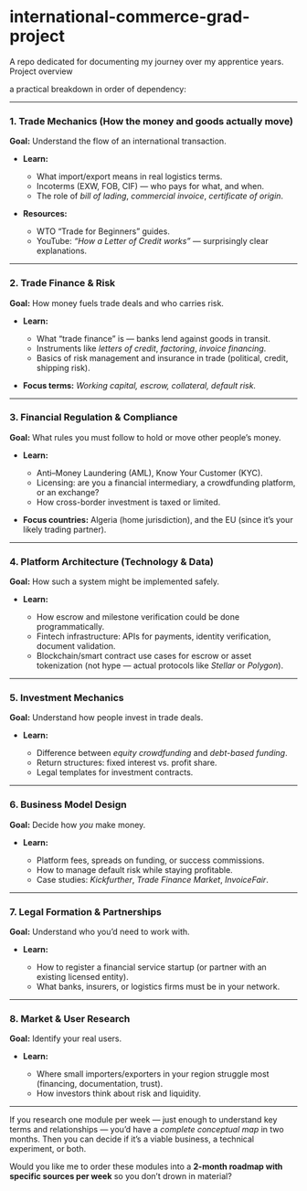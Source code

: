 # international-commerce-grad-project
A repo dedicated for documenting my journey over my apprentice years.
Project overview

a practical breakdown in order of dependency:

---

### **1. Trade Mechanics (How the money and goods actually move)**

**Goal:** Understand the flow of an international transaction.

* **Learn:**

  * What import/export means in real logistics terms.
  * Incoterms (EXW, FOB, CIF) — who pays for what, and when.
  * The role of *bill of lading*, *commercial invoice*, *certificate of origin*.
* **Resources:**

  * WTO “Trade for Beginners” guides.
  * YouTube: *“How a Letter of Credit works”* — surprisingly clear explanations.

---

### **2. Trade Finance & Risk**

**Goal:** How money fuels trade deals and who carries risk.

* **Learn:**

  * What “trade finance” is — banks lend against goods in transit.
  * Instruments like *letters of credit*, *factoring*, *invoice financing*.
  * Basics of risk management and insurance in trade (political, credit, shipping risk).
* **Focus terms:** *Working capital, escrow, collateral, default risk.*

---

### **3. Financial Regulation & Compliance**

**Goal:** What rules you must follow to hold or move other people’s money.

* **Learn:**

  * Anti–Money Laundering (AML), Know Your Customer (KYC).
  * Licensing: are you a financial intermediary, a crowdfunding platform, or an exchange?
  * How cross-border investment is taxed or limited.
* **Focus countries:** Algeria (home jurisdiction), and the EU (since it’s your likely trading partner).

---

### **4. Platform Architecture (Technology & Data)**

**Goal:** How such a system might be implemented safely.

* **Learn:**

  * How escrow and milestone verification could be done programmatically.
  * Fintech infrastructure: APIs for payments, identity verification, document validation.
  * Blockchain/smart contract use cases for escrow or asset tokenization (not hype — actual protocols like *Stellar* or *Polygon*).

---

### **5. Investment Mechanics**

**Goal:** Understand how people invest in trade deals.

* **Learn:**

  * Difference between *equity crowdfunding* and *debt-based funding*.
  * Return structures: fixed interest vs. profit share.
  * Legal templates for investment contracts.

---

### **6. Business Model Design**

**Goal:** Decide how *you* make money.

* **Learn:**

  * Platform fees, spreads on funding, or success commissions.
  * How to manage default risk while staying profitable.
  * Case studies: *Kickfurther*, *Trade Finance Market*, *InvoiceFair*.

---

### **7. Legal Formation & Partnerships**

**Goal:** Understand who you’d need to work with.

* **Learn:**

  * How to register a financial service startup (or partner with an existing licensed entity).
  * What banks, insurers, or logistics firms must be in your network.

---

### **8. Market & User Research**

**Goal:** Identify your real users.

* **Learn:**

  * Where small importers/exporters in your region struggle most (financing, documentation, trust).
  * How investors think about risk and liquidity.

---

If you research one module per week — just enough to understand key terms and relationships — you’d have a *complete conceptual map* in two months. Then you can decide if it’s a viable business, a technical experiment, or both.

Would you like me to order these modules into a **2-month roadmap with specific sources per week** so you don’t drown in material?
